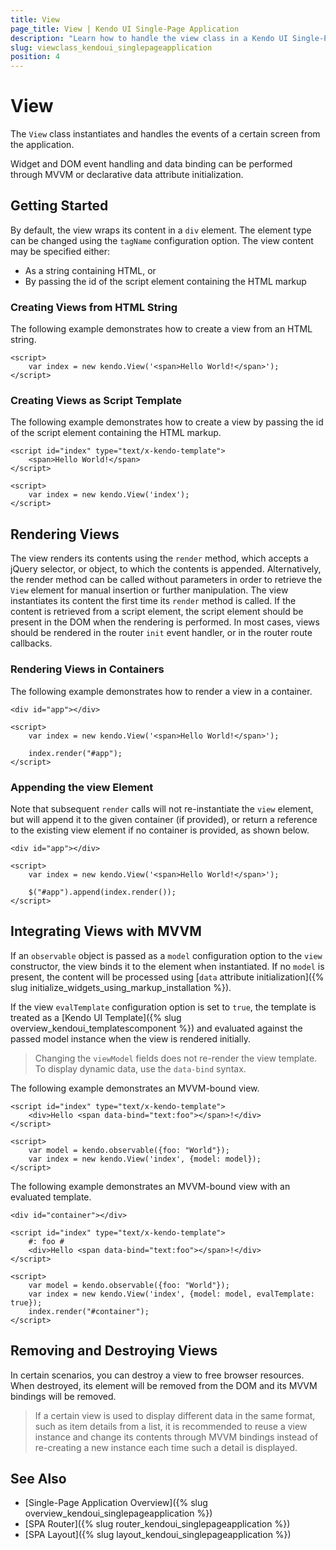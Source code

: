 ```yaml
---
title: View
page_title: View | Kendo UI Single-Page Application
description: "Learn how to handle the view class in a Kendo UI Single-Page Application."
slug: viewclass_kendoui_singlepageapplication
position: 4
---
```


# View

The `View` class instantiates and handles the events of a certain screen from the application.

Widget and DOM event handling and data binding can be performed through MVVM or declarative data attribute initialization.

## Getting Started

By default, the view wraps its content in a `div` element. The element type can be changed using the `tagName` configuration option. The view content may be specified either:
* As a string containing HTML, or
* By passing the id of the script element containing the HTML markup

### Creating Views from HTML String

The following example demonstrates how to create a view from an HTML string.

    <script>
        var index = new kendo.View('<span>Hello World!</span>');
    </script>

### Creating Views as Script Template

The following example demonstrates how to create a view by passing the id of the script element containing the HTML markup.

    <script id="index" type="text/x-kendo-template">
        <span>Hello World!</span>
    </script>

    <script>
        var index = new kendo.View('index');
    </script>

## Rendering Views

The view renders its contents using the `render` method, which accepts a jQuery selector, or object, to which the contents is appended. Alternatively, the render method can be called without parameters in order to retrieve the `View` element for manual insertion or further manipulation. The view instantiates its content the first time its `render` method is called. If the content is retrieved from a script element, the script element should be present in the DOM when the rendering is performed. In most cases, views should be rendered in the router `init` event handler, or in the router route callbacks.

### Rendering Views in Containers

The following example demonstrates how to render a view in a container.

    <div id="app"></div>

    <script>
        var index = new kendo.View('<span>Hello World!</span>');

        index.render("#app");
    </script>

### Appending the view Element

Note that subsequent `render` calls will not re-instantiate the `view` element, but will append it to the given container (if provided), or return a reference to the existing view element if no container is provided, as shown below.

    <div id="app"></div>

    <script>
        var index = new kendo.View('<span>Hello World!</span>');

        $("#app").append(index.render());
    </script>


## Integrating Views with MVVM

If an `observable` object is passed as a `model` configuration option to the `view` constructor, the view binds it to the element when instantiated. If no `model` is present, the content will be processed using [`data` attribute initialization]({% slug initialize_widgets_using_markup_installation %}).

If the view `evalTemplate` configuration option is set to `true`, the template is treated as a [Kendo UI Template]({% slug overview_kendoui_templatescomponent %}) and evaluated against the passed model instance when the view is rendered initially.

> Changing the `viewModel` fields does not re-render the view template. To display dynamic data, use the `data-bind` syntax.

The following example demonstrates an MVVM-bound view.

    <script id="index" type="text/x-kendo-template">
        <div>Hello <span data-bind="text:foo"></span>!</div>
    </script>

    <script>
        var model = kendo.observable({foo: "World"});
        var index = new kendo.View('index', {model: model});
    </script>

The following example demonstrates an MVVM-bound view with an evaluated template.

    <div id="container"></div>

    <script id="index" type="text/x-kendo-template">
        #: foo #
        <div>Hello <span data-bind="text:foo"></span>!</div>
    </script>

    <script>
        var model = kendo.observable({foo: "World"});
        var index = new kendo.View('index', {model: model, evalTemplate: true});
        index.render("#container");
    </script>

## Removing and Destroying Views

In certain scenarios, you can destroy a view to free browser resources. When destroyed, its element will be removed from the DOM and its MVVM bindings will be removed.

> If a certain view is used to display different data in the same format, such as item details from a list, it is recommended to reuse a view instance and change its contents through MVVM bindings instead of re-creating a new instance each time such a detail is displayed.

## See Also

* [Single-Page Application Overview]({% slug overview_kendoui_singlepageapplication %})
* [SPA Router]({% slug router_kendoui_singlepageapplication %})
* [SPA Layout]({% slug layout_kendoui_singlepageapplication %})
